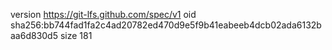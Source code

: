 version https://git-lfs.github.com/spec/v1
oid sha256:bb744fad1fa2c4ad20782ed470d9e5f9b41eabeeb4dcb02ada6132baa6d830d5
size 181
